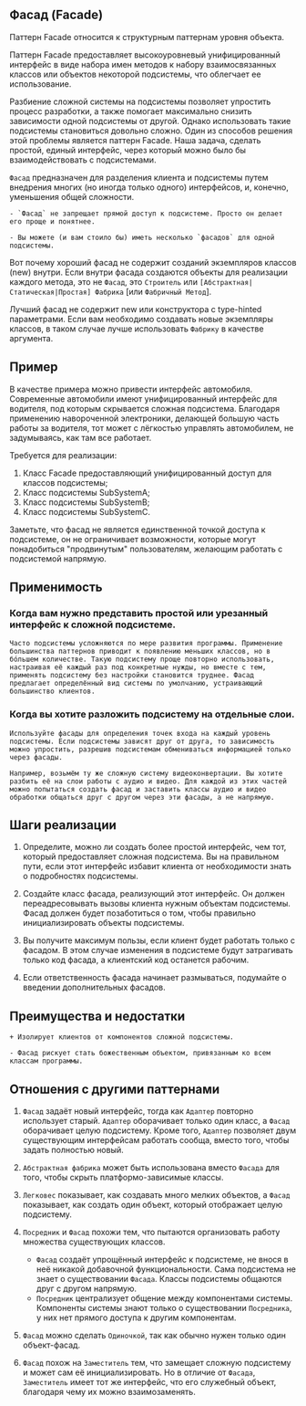 ## Фасад (Facade)

Паттерн Facade относится к структурным паттернам уровня объекта.

Паттерн Facade предоставляет высокоуровневый унифицированный интерфейс в виде набора имен методов к набору
взаимосвязанных классов или объектов некоторой подсистемы, что облегчает ее использование.

Разбиение сложной системы на подсистемы позволяет упростить процесс разработки, а также помогает максимально снизить
зависимости одной подсистемы от другой. Однако использовать такие подсистемы становиться довольно сложно. Один из
способов решения этой проблемы является паттерн Facade. Наша задача, сделать простой, единый интерфейс, через который
можно было бы взаимодействовать с подсистемами.

`Фасад` предназначен для разделения клиента и подсистемы путем внедрения многих (но иногда только одного) интерфейсов,
и, конечно, уменьшения общей сложности.

    - `Фасад` не запрещает прямой доступ к подсистеме. Просто он делает его проще и понятнее.

    - Вы можете (и вам стоило бы) иметь несколько `фасадов` для одной подсистемы.

Вот почему хороший фасад не содержит созданий экземпляров классов (new) внутри. Если внутри фасада создаются объекты для
реализации каждого метода, это не `Фасад`, это `Строитель` или `[Абстрактная|Статическая|Простая] Фабрика` [или
`Фабричный Метод`].

Лучший фасад не содержит new или конструктора с type-hinted параметрами. Если вам необходимо создавать новые экземпляры
классов, в таком случае лучше использовать `Фабрику` в качестве аргумента.

## Пример

В качестве примера можно привести интерфейс автомобиля. Современные автомобили имеют унифицированный интерфейс для
водителя, под которым скрывается сложная подсистема. Благодаря применению навороченной электроники, делающей большую
часть работы за водителя, тот может с лёгкостью управлять автомобилем, не задумываясь, как там все работает.

Требуется для реализации:

1. Класс Facade предоставляющий унифицированный доступ для классов подсистемы;
2. Класс подсистемы SubSystemA;
3. Класс подсистемы SubSystemB;
4. Класс подсистемы SubSystemC.

Заметьте, что фасад не является единственной точкой доступа к подсистеме, он не ограничивает возможности, которые могут
понадобиться "продвинутым" пользователям, желающим работать с подсистемой напрямую.

## Применимость

### Когда вам нужно представить простой или урезанный интерфейс к сложной подсистеме.

    Часто подсистемы усложняются по мере развития программы. Применение большинства паттернов приводит к появлению меньших классов, но в бóльшем количестве. Такую подсистему проще повторно использовать, настраивая её каждый раз под конкретные нужды, но вместе с тем, применять подсистему без настройки становится труднее. Фасад предлагает определённый вид системы по умолчанию, устраивающий большинство клиентов.

### Когда вы хотите разложить подсистему на отдельные слои.

    Используйте фасады для определения точек входа на каждый уровень подсистемы. Если подсистемы зависят друг от друга, то зависимость можно упростить, разрешив подсистемам обмениваться информацией только через фасады.

    Например, возьмём ту же сложную систему видеоконвертации. Вы хотите разбить её на слои работы с аудио и видео. Для каждой из этих частей можно попытаться создать фасад и заставить классы аудио и видео обработки общаться друг с другом через эти фасады, а не напрямую.

## Шаги реализации

1. Определите, можно ли создать более простой интерфейс, чем тот, который предоставляет сложная подсистема. Вы на
   правильном пути, если этот интерфейс избавит клиента от необходимости знать о подробностях подсистемы.

2. Создайте класс фасада, реализующий этот интерфейс. Он должен переадресовывать вызовы клиента нужным объектам
   подсистемы. Фасад должен будет позаботиться о том, чтобы правильно инициализировать объекты подсистемы.

3. Вы получите максимум пользы, если клиент будет работать только с фасадом. В этом случае изменения в подсистеме будут
   затрагивать только код фасада, а клиентский код останется рабочим.

4. Если ответственность фасада начинает размываться, подумайте о введении дополнительных фасадов.

## Преимущества и недостатки

    + Изолирует клиентов от компонентов сложной подсистемы.

    - Фасад рискует стать божественным объектом, привязанным ко всем классам программы.

## Отношения с другими паттернами

1. `Фасад` задаёт новый интерфейс, тогда как `Адаптер` повторно использует старый. `Адаптер` оборачивает только один
   класс, а `Фасад` оборачивает целую подсистему. Кроме того, `Адаптер` позволяет двум существующим интерфейсам работать
   сообща, вместо того, чтобы задать полностью новый.

2. `Абстрактная фабрика` может быть использована вместо `Фасада` для того, чтобы скрыть платформо-зависимые классы.

3. `Легковес` показывает, как создавать много мелких объектов, а `Фасад` показывает, как создать один объект, который
   отображает целую подсистему.

4. `Посредник` и `Фасад` похожи тем, что пытаются организовать работу множества существующих классов.
    - `Фасад` создаёт упрощённый интерфейс к подсистеме, не внося в неё никакой добавочной функциональности. Сама
      подсистема не знает о существовании `Фасада`. Классы подсистемы общаются друг с другом напрямую.
    - `Посредник` централизует общение между компонентами системы. Компоненты системы знают только о существовании
      `Посредника`, у них нет прямого доступа к другим компонентам.

5. `Фасад` можно сделать `Одиночкой`, так как обычно нужен только один объект-фасад.

6. `Фасад` похож на `Заместитель` тем, что замещает сложную подсистему и может сам её инициализировать. Но в отличие от
   `Фасада`, `Заместитель` имеет тот же интерфейс, что его служебный объект, благодаря чему их можно взаимозаменять.


